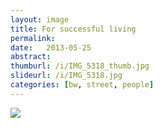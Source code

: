 ```yaml
---
layout: image
title: For successful living
permalink: 
date:   2013-05-25
abstract: 
thumburl: /i/IMG_5318_thumb.jpg
slideurl: /i/IMG_5318.jpg
categories: [bw, street, people]
---
```

![]({{site.url}}/i/IMG_5318.jpg)

